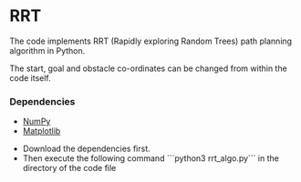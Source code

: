 # RRT

The code implements RRT (Rapidly exploring Random Trees) path planning algorithm in Python.

The start, goal and obstacle co-ordinates can be changed from within the code itself.

### Dependencies
<ul>
    <li>
        <a href="https://numpy.org/" >NumPy</a>
    </li>
    <li>
        <a href="https://matplotlib.org/" >Matplotlib</a>
    </li>
</ul>

<ul>
    <li>
    Download the dependencies first.
    </li>
    <li>
    Then execute the following command ```python3 rrt_algo.py``` in the directory of the code file
    </li>
</ul>
